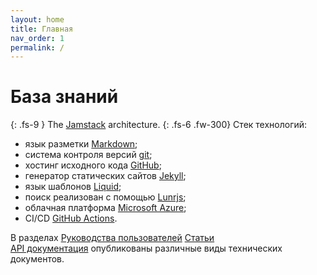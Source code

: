 ```yaml
---
layout: home
title: Главная
nav_order: 1
permalink: /
---
```

# База знаний
{: .fs-9 }
The [Jamstack](https://jamstack.org) architecture.
{: .fs-6 .fw-300}
Стек технологий:
 - язык разметки [Markdown](https://daringfireball.net/projects/markdown);
 - система контроля версий [git](https://git-scm.com);
 - хостинг исходного кода [GitHub](https://github.com);
 - генератор статических сайтов [Jekyll](https://jekyllrb.com);
 - язык шаблонов [Liquid](https://shopify.github.io/liquid/);
 - поиск реализован с помощью [Lunrjs](https://lunrjs.com);
 - облачная платформа [Microsoft Azure](https://azure.microsoft.com);
 - CI/CD [GitHub Actions](https://github.com/features/actions).

В разделах [Руководства пользователей](https://www.digit-dev.net/docs/User-manual) [Статьи](https://www.digit-dev.net/docs/Topic)  
[API документация](https://www.gigit-dev.net/docs/API)
опубликованы различные виды технических документов.



